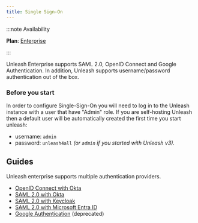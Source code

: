 ```yaml
---
title: Single Sign-On
---
```


:::note Availability

**Plan**: [Enterprise](https://www.getunleash.io/pricing)

:::

Unleash Enterprise supports SAML 2.0, OpenID Connect and Google Authentication. In addition, Unleash supports username/password authentication out of the box.

### Before you start

In order to configure Single-Sign-On you will need to log in to the Unleash instance with a user that have "Admin" role. If you are self-hosting Unleash then a default user will be automatically created the first time you start unleash:

- username: `admin`
- password: `unleash4all` _(or `admin` if you started with Unleash v3)._

## Guides

Unleash enterprise supports multiple authentication providers.

- [OpenID Connect with Okta](../how-to/how-to-add-sso-open-id-connect.md)
- [SAML 2.0 with Okta](../how-to/how-to-add-sso-saml.md)
- [SAML 2.0 with Keycloak](../how-to/how-to-add-sso-saml-keycloak.md)
- [SAML 2.0 with Microsoft Entra ID](../how-to/how-to-add-sso-azure-saml.md)
- [Google Authentication](../how-to/how-to-add-sso-google.md) (deprecated)
